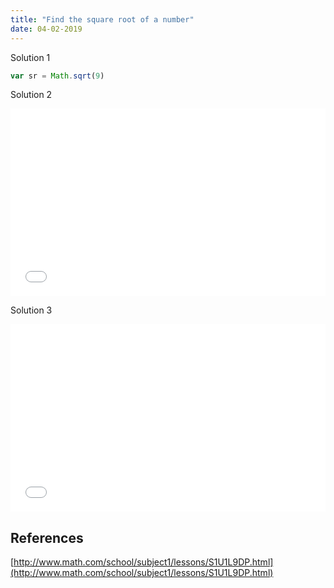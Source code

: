 ```yaml
---
title: "Find the square root of a number"
date: 04-02-2019
---
```


Solution 1

```js
var sr = Math.sqrt(9)
```

Solution 2

<iframe width="100%" height="300" src="//jsfiddle.net/ozywuli/fmo6bk5r/5/embedded/js,result/dark/" allowfullscreen="allowfullscreen" allowpaymentrequest frameborder="0"></iframe>

Solution 3

<iframe width="100%" height="300" src="//jsfiddle.net/edubba/5u8ckmwL/7/embedded/js,result/dark/" allowfullscreen="allowfullscreen" allowpaymentrequest frameborder="0"></iframe>

## References

[http://www.math.com/school/subject1/lessons/S1U1L9DP.html](http://www.math.com/school/subject1/lessons/S1U1L9DP.html)